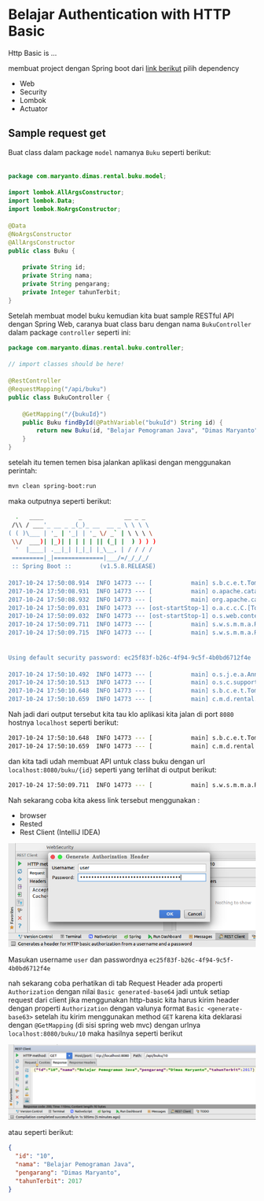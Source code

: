 # Belajar Authentication with HTTP Basic

Http Basic is ...


membuat project dengan Spring boot dari [link berikut](https://start.spring.io) pilih dependency

- Web
- Security
- Lombok
- Actuator

## Sample request get

Buat class dalam package `model` namanya `Buku` seperti berikut:

```java

package com.maryanto.dimas.rental.buku.model;

import lombok.AllArgsConstructor;
import lombok.Data;
import lombok.NoArgsConstructor;

@Data
@NoArgsConstructor
@AllArgsConstructor
public class Buku {

    private String id;
    private String nama;
    private String pengarang;
    private Integer tahunTerbit;
}
```

Setelah membuat model buku kemudian kita buat sample RESTful API dengan Spring Web, caranya buat class baru dengan nama `BukuController` dalam package `controller` seperti ini:

```java
package com.maryanto.dimas.rental.buku.controller;

// import classes should be here!

@RestController
@RequestMapping("/api/buku")
public class BukuController {

    @GetMapping("/{bukuId}")
    public Buku findById(@PathVariable("bukuId") String id) {
        return new Buku(id, "Belajar Pemograman Java", "Dimas Maryanto", 2017);
    }
}
``` 

setelah itu temen temen bisa jalankan aplikasi dengan menggunakan perintah:

```sh
mvn clean spring-boot:run
```

maka outputnya seperti berikut:

```sh
  .   ____          _            __ _ _
 /\\ / ___'_ __ _ _(_)_ __  __ _ \ \ \ \
( ( )\___ | '_ | '_| | '_ \/ _` | \ \ \ \
 \\/  ___)| |_)| | | | | || (_| |  ) ) ) )
  '  |____| .__|_| |_|_| |_\__, | / / / /
 =========|_|==============|___/=/_/_/_/
 :: Spring Boot ::        (v1.5.8.RELEASE)

2017-10-24 17:50:08.914  INFO 14773 --- [           main] s.b.c.e.t.TomcatEmbeddedServletContainer : Tomcat initialized with port(s): 8080 (http)
2017-10-24 17:50:08.931  INFO 14773 --- [           main] o.apache.catalina.core.StandardService   : Starting service [Tomcat]
2017-10-24 17:50:08.932  INFO 14773 --- [           main] org.apache.catalina.core.StandardEngine  : Starting Servlet Engine: Apache Tomcat/8.5.23
2017-10-24 17:50:09.031  INFO 14773 --- [ost-startStop-1] o.a.c.c.C.[Tomcat].[localhost].[/]       : Initializing Spring embedded WebApplicationContext
2017-10-24 17:50:09.032  INFO 14773 --- [ost-startStop-1] o.s.web.context.ContextLoader            : Root WebApplicationContext: initialization completed in 2963 ms
2017-10-24 17:50:09.711  INFO 14773 --- [           main] s.w.s.m.m.a.RequestMappingHandlerMapping : Mapped "{[/api/buku/{bukuId}],methods=[GET]}" onto public com.maryanto.dimas.rental.buku.model.Buku com.maryanto.dimas.rental.buku.controller.BukuController.findById(java.lang.String)
2017-10-24 17:50:09.715  INFO 14773 --- [           main] s.w.s.m.m.a.RequestMappingHandlerMapping : Mapped "{[/error],produces=[text/html]}" onto public org.springframework.web.servlet.ModelAndView org.springframework.boot.autoconfigure.web.BasicErrorController.errorHtml(javax.servlet.http.HttpServletRequest,javax.servlet.http.HttpServletResponse)


Using default security password: ec25f83f-b26c-4f94-9c5f-4b0bd6712f4e

2017-10-24 17:50:10.492  INFO 14773 --- [           main] o.s.j.e.a.AnnotationMBeanExporter        : Registering beans for JMX exposure on startup
2017-10-24 17:50:10.513  INFO 14773 --- [           main] o.s.c.support.DefaultLifecycleProcessor  : Starting beans in phase 0
2017-10-24 17:50:10.648  INFO 14773 --- [           main] s.b.c.e.t.TomcatEmbeddedServletContainer : Tomcat started on port(s): 8080 (http)
2017-10-24 17:50:10.659  INFO 14773 --- [           main] c.m.d.rental.buku.BukuApiApplication     : Started BukuApiApplication in 5.151 seconds (JVM running for 6.034)
```

Nah jadi dari output tersebut kita tau klo aplikasi kita jalan di port `8080` hostnya `localhost` seperti berikut:

```sh
2017-10-24 17:50:10.648  INFO 14773 --- [           main] s.b.c.e.t.TomcatEmbeddedServletContainer : Tomcat started on port(s): 8080 (http)
2017-10-24 17:50:10.659  INFO 14773 --- [           main] c.m.d.rental.buku.BukuApiApplication     : Started BukuApiApplication in 5.151 seconds (JVM running for 6.034)
```

dan kita tadi udah membuat API untuk class buku dengan url `localhost:8080/buku/{id}` seperti yang terlihat di output berikut:

```sh
2017-10-24 17:50:09.711  INFO 14773 --- [           main] s.w.s.m.m.a.RequestMappingHandlerMapping : Mapped "{[/api/buku/{bukuId}],methods=[GET]}" onto public com.maryanto.dimas.rental.buku.model.Buku com.maryanto.dimas.rental.buku.controller.BukuController.findById(java.lang.String)
```

Nah sekarang coba kita akess link tersebut menggunakan :

- browser
- Rested
- Rest Client (IntelliJ IDEA)

![Rest Client with auth](/docs/imgs/rest-auth.png)

Masukan username `user` dan passwordnya `ec25f83f-b26c-4f94-9c5f-4b0bd6712f4e`

nah sekarang coba perhatikan di tab Request Header ada properti `Authorization` dengan nilai `Basic generated-base64` jadi untuk setiap request dari client jika menggunakan http-basic kita harus kirim header dengan properti `Authorization` dengan valunya format `Basic <generate-base63>` setelah itu kirim menggunakan method `GET` karena kita deklarasi dengan `@GetMapping` (di sisi spring web mvc) dengan urlnya `localhost:8080/buku/10` maka hasilnya seperti berikut

![Rest client result](/docs/imgs/rest-client.png)

atau seperti berikut:

```json
{
  "id": "10",
  "nama": "Belajar Pemograman Java",
  "pengarang": "Dimas Maryanto",
  "tahunTerbit": 2017
}
```
